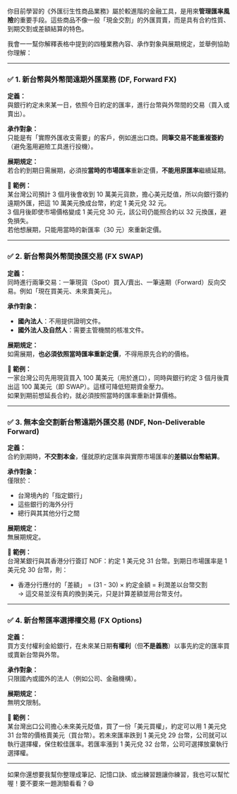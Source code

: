 你目前學習的《外匯衍生性商品業務》屬於較進階的金融工具，是用來**管理匯率風險**的重要手段。這些商品不像一般「現金交割」的外匯買賣，而是具有合約性質、到期交割或差額結算的特色。

我會一一幫你解釋表格中提到的四種業務內容、承作對象與展期規定，並舉例協助你理解：

---

### ✅ 1. 新台幣與外幣間**遠期外匯業務 (DF, Forward FX)**

**定義：**  
與銀行約定未來某一日，依照今日約定的匯率，進行台幣與外幣間的交易（買入或賣出）。

**承作對象：**  
只能是有「實際外匯收支需要」的客戶，例如進出口商。**同筆交易不能重複簽約**（避免濫用避險工具進行投機）。

**展期規定：**  
若合約到期日需展期，必須按**當時的市場匯率**重新定價，**不能用原匯率**繼續延期。

**📌 範例：**  
某台灣公司預計 3 個月後會收到 10 萬美元貨款，擔心美元貶值，所以向銀行簽約遠期外匯，把這 10 萬美元換成台幣，約定 1 美元兌 32 元。  
3 個月後即使市場價格變成 1 美元兌 30 元，該公司仍能照合約以 32 元換匯，避免損失。  
若他想展期，只能用當時的新匯率（30 元）來重新定價。

---

### ✅ 2. 新台幣與外幣間**換匯交易 (FX SWAP)**

**定義：**  
同時進行兩筆交易：一筆現貨（Spot）買入/賣出、一筆遠期（Forward）反向交易。例如「現在買美元、未來賣美元」。

**承作對象：**  
- **國內法人**：不用提供證明文件。  
- **國外法人及自然人**：需要主管機關的核准文件。

**展期規定：**  
如需展期，**也必須依照當時匯率重新定價**，不得用原先合約的價格。

**📌 範例：**  
一家台灣公司先用現貨買入 100 萬美元（用於進口），同時與銀行約定 3 個月後賣出這 100 萬美元（即 SWAP）。這樣可降低短期資金壓力。  
如果到期前想延長合約，就必須按照當時的匯率重新計算價格。

---

### ✅ 3. 無本金交割新台幣遠期外匯交易 (NDF, Non-Deliverable Forward)

**定義：**  
合約到期時，**不交割本金**，僅就原約定匯率與實際市場匯率的**差額以台幣結算**。

**承作對象：**  
僅限於：
- 台灣境內的「指定銀行」
- 這些銀行的海外分行
- 總行與其其他分行之間

**展期規定：**  
無展期規定。

**📌 範例：**  
台灣某銀行與其香港分行簽訂 NDF：約定 1 美元兌 31 台幣。到期日市場匯率是 1 美元兌 30 台幣，則：
- 香港分行應付的「差額」 = (31 - 30) × 約定金額 = 利潤差以台幣交割  
→ 這交易並沒有真的換到美元，只是計算差額並用台幣支付。

---

### ✅ 4. 新台幣**匯率選擇權交易 (FX Options)**

**定義：**  
買方支付權利金給銀行，在未來某日期**有權利**（但**不是義務**）以事先約定的匯率買或賣新台幣與外幣。

**承作對象：**  
只限國內或國外的法人（例如公司、金融機構）。

**展期規定：**  
無明文限制。

**📌 範例：**  
某台灣出口公司擔心未來美元貶值，買了一份「美元買權」，約定可以用 1 美元兌 31 台幣的價格賣美元（買台幣）。若未來匯率跌到 1 美元兌 29 台幣，公司就可以執行選擇權，保住較佳匯率。若匯率漲到 1 美元兌 32 台幣，公司可選擇放棄執行選擇權。

---

如果你還想要我幫你整理成筆記、記憶口訣、或出練習題讓你練習，我也可以幫忙喔！要不要來一題測驗看看？😄
